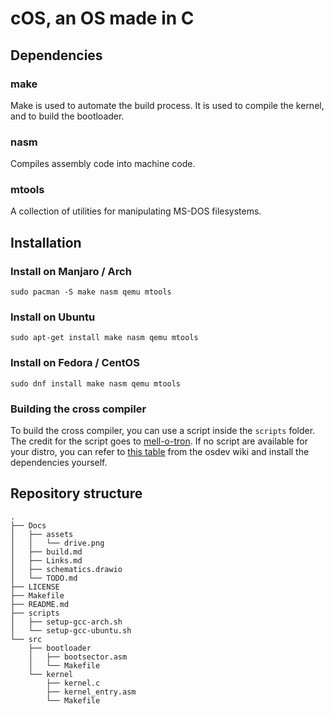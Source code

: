 # cOS, an OS made in C

## Dependencies


### make
Make is used to automate the build process. It is used to compile the kernel, and to build the bootloader.

### nasm
Compiles assembly code into machine code.

### mtools
A collection of utilities for manipulating MS-DOS filesystems.


## Installation

### Install on Manjaro / Arch	
```
sudo pacman -S make nasm qemu mtools
```

### Install on Ubuntu
```
sudo apt-get install make nasm qemu mtools 
```

### Install on Fedora / CentOS
```
sudo dnf install make nasm qemu mtools
```

### Building the cross compiler

To build the cross compiler, you can use a script inside the `scripts` folder. The credit for the script goes to [mell-o-tron](https://github.com/mell-o-tron). If no script are available for your distro, you can refer to [this table](https://wiki.osdev.org/GCC_Cross-Compiler#Installing_Dependencies) from the osdev wiki and install the dependencies yourself.

## Repository structure
```
.
├── Docs
│   ├── assets
│   │   └── drive.png
│   ├── build.md
│   ├── Links.md
│   ├── schematics.drawio
│   └── TODO.md
├── LICENSE
├── Makefile
├── README.md
├── scripts
│   ├── setup-gcc-arch.sh
│   └── setup-gcc-ubuntu.sh
└── src
    ├── bootloader
    │   ├── bootsector.asm
    │   └── Makefile
    └── kernel
        ├── kernel.c
        ├── kernel_entry.asm
        └── Makefile
```